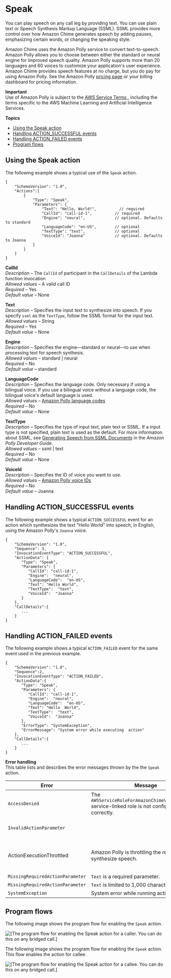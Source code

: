 # Speak<a name="speak"></a>

You can play speech on any call leg by providing text\. You can use plain text or Speech Synthesis Markup Language \(SSML\)\. SSML provides more control over how Amazon Chime generates speech by adding pauses, emphasizing certain words, or changing the speaking style\.

Amazon Chime uses the Amazon Polly service to convert text\-to\-speech\. Amazon Polly allows you to choose between either the standard or neural engine for improved speech quality\. Amazon Polly supports more than 20 languages and 60 voices to customize your application's user experience\. Amazon Chime provides speech features at no charge, but you do pay for using Amazon Polly\. See the Amazon Polly [pricing page](https://aws.amazon.com/polly/pricing/) or your billing dashboard for pricing information\.

**Important**  
Use of Amazon Polly is subject to the [ AWS Service Terms ](https://aws.amazon.com/service-terms/), including the terms specific to the AWS Machine Learning and Artificial Intelligence Services\.

**Topics**
+ [Using the Speak action](#speak-action)
+ [Handling ACTION\_SUCCESSFUL events](#speak-action-success)
+ [Handling ACTION\_FAILED events](#speak-action-fail)
+ [Program flows](#speak-flow)

## Using the Speak action<a name="speak-action"></a>

The following example shows a typical use of the `Speak` action\.

```
{
    "SchemaVersion": "1.0",
    "Actions":[
        {
            "Type": "Speak",
            "Parameters": {
                "Text": "Hello, World!",          // required
                "CallId": "call-id-1",          // required
                "Engine": "neural",             // optional. Defaults to standard
                "LanguageCode": "en-US",        // optional
                "TextType": "text",             // optional
                "VoiceId": "Joanna"             // optional. Defaults to Joanna
            }
        }
    ]
}
```

**CallId**  
*Description* – The `CallId` of participant in the `CallDetails` of the Lambda function invocation  
*Allowed values* – A valid call ID  
*Required* – Yes  
*Default value* – None

**Text**  
*Description* – Specifies the input text to synthesize into speech\. If you specify `ssml` as the `TextType`, follow the SSML format for the input text\.  
*Allowed values* – String  
*Required* – Yes  
*Default value* – None

**Engine**  
*Description* – Specifies the engine—standard or neural—to use when processing text for speech synthesis\.  
*Allowed values* – standard \| neural  
*Required* – No  
*Default value* – standard

**LanguageCode**  
*Description* – Specifies the language code\. Only necessary if using a bilingual voice\. If you use a bilingual voice without a language code, the bilingual voice's default language is used\.  
*Allowed values* – [ Amazon Polly language codes](https://docs.aws.amazon.com/polly/latest/dg/API_SynthesizeSpeech.html#polly-SynthesizeSpeech-request-LanguageCode)  
*Required* – No  
*Default value* – None

**TextType**  
*Description* – Specifies the type of input text, plain text or SSML\. If a input type is not specified, plain text is used as the default\. For more information about SSML, see [Generating Speech from SSML Documents](https://docs.aws.amazon.com/polly/latest/dg/ssml.html) in the *Amazon Polly Developer Guide*\.  
*Allowed values* – ssml \| text  
*Required* – No  
*Default value* – None

**VoiceId**  
*Description* – Specifies the ID of voice you want to use\.  
*Allowed values* – [Amazon Polly voice IDs](https://docs.aws.amazon.com/polly/latest/dg/API_SynthesizeSpeech.html#polly-SynthesizeSpeech-request-VoiceId)  
*Required* – No  
*Default value* – Joanna

## Handling ACTION\_SUCCESSFUL events<a name="speak-action-success"></a>

The following example shows a typical `ACTION_SUCCESSFUL` event for an action which synthesizes the text "Hello World" into speech, in English, using the Amazon Polly's `Joanna` voice\.

```
{
    "SchemaVersion": "1.0",
    "Sequence": 3,
    "InvocationEventType": "ACTION_SUCCESSFUL",
    "ActionData": {
       "Type": "Speak",
       "Parameters": {
          "CallId": "call-id-1",          
          "Engine":  "neural",             
          "LanguageCode":  "en-US",        
          "Text": "Hello World",          
          "TextType":  "text",             
          "VoiceId":  "Joanna"        
       }
    },
    "CallDetails":{       
       ...
    }
}
```

## Handling ACTION\_FAILED events<a name="speak-action-fail"></a>

The following example shows a typical `ACTION_FAILED` event for the same event used in the previous example\.

```
{
    "SchemaVersion": "1.0",
    "Sequence":2,
    "InvocationEventType": "ACTION_FAILED",
    "ActionData":{
       "Type": "Speak",
       "Parameters": {
          "CallId": "call-id-1",          
          "Engine":  "neural",             
          "LanguageCode":  "en-US",        
          "Text": "Hello  World",          
          "TextType":  "text",             
          "VoiceId":  "Joanna"        
       },
       "ErrorType": "SystemException",
       "ErrorMessage": "System error while executing  action"
    },
    "CallDetails":{       
       ...
    }
}
```

**Error handling**  
This table lists and describes the error messages thrown by the the `Speak` action\.


| Error | Message | Reason | 
| --- | --- | --- | 
| `AccessDenied` | The `AWSServiceRoleForAmazonChimeVoiceConnector` service\-linked role is not configured correctly\. | The service\-linked role used to make requests to Amazon Polly doesn't exist or is missing permissons\. To resolve, see the steps in the [Using the Amazon Chime Voice Connector service\-linked role](speak-and-get-digits.md#speak-digits-policy) section | 
| `InvalidActionParameter` |   | There was an error validating the action parameters\. See the [SynthesizeSpeech API](https://docs.aws.amazon.com/polly/latest/dg/API_SynthesizeSpeech) in the *Amazon Polly Developer Guide* for more information about parameters\. | 
| ActionExecutionThrottled | Amazon Polly is throttling the request to synthesize speech\. | The request to Amazon Polly is returning a throttling exception\. For more information about the Amazon Polly throttling limits, see [ https://docs\.aws\.amazon\.com/polly/latest/dg/limits\.html\#limits\-throttle ](https://docs.aws.amazon.com/polly/latest/dg/limits.html#limits-throttle)\. | 
| `MissingRequiredActionParameter` | `Text` is a required parameter\. | There action parameters must have a `Text` value | 
| `MissingRequiredActionParameter` | `Text` is limited to 1,000 characters | The text exceeded the character limit\. | 
| `SystemException` | System error while running action\. | A system error occurred while running the action\. | 

## Program flows<a name="speak-flow"></a>

The following image shows the program flow for enabling the `Speak` action\. 

![\[The program flow for enabling the Speak action for a caller. You can do this on any bridged call.\]](http://docs.aws.amazon.com/chime-sdk/latest/dg/images/Speak1.png)

The following image shows the program flow for enabling the `Speak` action\. This flow enables the action for callee\.

![\[The program flow for enabling the Speak action for a callee. You can do this on any bridged call.\]](http://docs.aws.amazon.com/chime-sdk/latest/dg/images/Speak2.png)